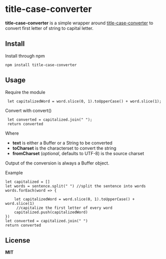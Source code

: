 # title-case-converter

**title-case-converter** is a simple wrapper around [title-case-converter](https://github.com/NoobSolver/title-case-converter) to convert first letter of string to capital letter.



## Install

Install through npm

    npm install title-case-converter

## Usage

Require the module

     let capitalizedWord = word.slice(0, 1).toUpperCase() + word.slice(1);

Convert with convert()

     let converted = capitalized.join(" ");
     return converted

Where

-   **text** is either a Buffer or a String to be converted
-   **toCharset** is the characterset to convert the string
-   **fromCharset** (_optional_, defaults to UTF-8) is the source charset

Output of the conversion is always a Buffer object.

Example

    let capitalized = []
    let words = sentence.split(" ") //split the sentence into words
    words.forEach(word => { 
		
        let capitalizedWord = word.slice(0, 1).toUpperCase() + word.slice(1)
         //capitalize the first letter of every word
        capitalized.push(capitalizedWord)         
    })
    let converted = capitalized.join(" ") 
    return converted

## License

**MIT**
